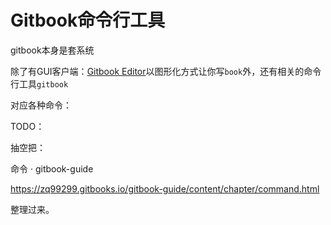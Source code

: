 # Gitbook命令行工具

gitbook本身是套系统

除了有GUI客户端：[Gitbook Editor](../gitbook_editor/README.md)以图形化方式让你写`book`外，还有相关的命令行工具`gitbook`

对应各种命令：

TODO：

抽空把：

命令 · gitbook-guide

https://zq99299.gitbooks.io/gitbook-guide/content/chapter/command.html

整理过来。
